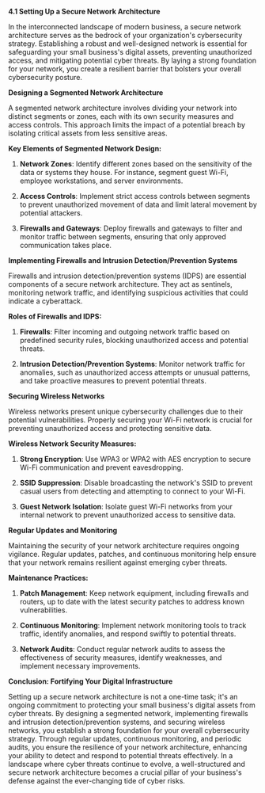**4.1 Setting Up a Secure Network Architecture**

In the interconnected landscape of modern business, a secure network architecture serves as the bedrock of your organization's cybersecurity strategy. Establishing a robust and well-designed network is essential for safeguarding your small business's digital assets, preventing unauthorized access, and mitigating potential cyber threats. By laying a strong foundation for your network, you create a resilient barrier that bolsters your overall cybersecurity posture.

**Designing a Segmented Network Architecture**

A segmented network architecture involves dividing your network into distinct segments or zones, each with its own security measures and access controls. This approach limits the impact of a potential breach by isolating critical assets from less sensitive areas.

**Key Elements of Segmented Network Design:**

1. **Network Zones**: Identify different zones based on the sensitivity of the data or systems they house. For instance, segment guest Wi-Fi, employee workstations, and server environments.

2. **Access Controls**: Implement strict access controls between segments to prevent unauthorized movement of data and limit lateral movement by potential attackers.

3. **Firewalls and Gateways**: Deploy firewalls and gateways to filter and monitor traffic between segments, ensuring that only approved communication takes place.

**Implementing Firewalls and Intrusion Detection/Prevention Systems**

Firewalls and intrusion detection/prevention systems (IDPS) are essential components of a secure network architecture. They act as sentinels, monitoring network traffic, and identifying suspicious activities that could indicate a cyberattack.

**Roles of Firewalls and IDPS:**

1. **Firewalls**: Filter incoming and outgoing network traffic based on predefined security rules, blocking unauthorized access and potential threats.

2. **Intrusion Detection/Prevention Systems**: Monitor network traffic for anomalies, such as unauthorized access attempts or unusual patterns, and take proactive measures to prevent potential threats.

**Securing Wireless Networks**

Wireless networks present unique cybersecurity challenges due to their potential vulnerabilities. Properly securing your Wi-Fi network is crucial for preventing unauthorized access and protecting sensitive data.

**Wireless Network Security Measures:**

1. **Strong Encryption**: Use WPA3 or WPA2 with AES encryption to secure Wi-Fi communication and prevent eavesdropping.

2. **SSID Suppression**: Disable broadcasting the network's SSID to prevent casual users from detecting and attempting to connect to your Wi-Fi.

3. **Guest Network Isolation**: Isolate guest Wi-Fi networks from your internal network to prevent unauthorized access to sensitive data.

**Regular Updates and Monitoring**

Maintaining the security of your network architecture requires ongoing vigilance. Regular updates, patches, and continuous monitoring help ensure that your network remains resilient against emerging cyber threats.

**Maintenance Practices:**

1. **Patch Management**: Keep network equipment, including firewalls and routers, up to date with the latest security patches to address known vulnerabilities.

2. **Continuous Monitoring**: Implement network monitoring tools to track traffic, identify anomalies, and respond swiftly to potential threats.

3. **Network Audits**: Conduct regular network audits to assess the effectiveness of security measures, identify weaknesses, and implement necessary improvements.

**Conclusion: Fortifying Your Digital Infrastructure**

Setting up a secure network architecture is not a one-time task; it's an ongoing commitment to protecting your small business's digital assets from cyber threats. By designing a segmented network, implementing firewalls and intrusion detection/prevention systems, and securing wireless networks, you establish a strong foundation for your overall cybersecurity strategy. Through regular updates, continuous monitoring, and periodic audits, you ensure the resilience of your network architecture, enhancing your ability to detect and respond to potential threats effectively. In a landscape where cyber threats continue to evolve, a well-structured and secure network architecture becomes a crucial pillar of your business's defense against the ever-changing tide of cyber risks.